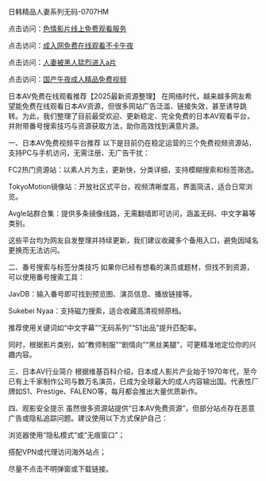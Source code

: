 日韩精品人妻系列无码-0707HM

点击访问：<a href="https://tfda.pages.dev/">色情影片线上免费观看服务</a>

点击访问：<a href="https://gsd-agv.pages.dev/">成入网免费在线观看不卡午夜</a>

点击访问：<a href="https://bered.pages.dev/">人妻被黑人猛烈进入a片</a>

点击访问：<a href="https://gfd-5xg.pages.dev/">国产午夜成人精品免费视频</a>

日本AV免费在线观看推荐【2025最新资源整理】
在网络时代，越来越多网友希望能免费在线观看日本AV资源，但很多网站广告泛滥、链接失效，甚至诱导跳转。为此，我们整理了目前最受欢迎、更新稳定、完全免费的日本AV观看平台，并附带番号搜索技巧与资源获取方法，助你高效找到满意片源。

一、日本AV免费视频平台推荐
以下是目前仍在稳定运营的三个免费视频资源站，支持PC与手机访问，无需注册、无广告干扰：

FC2热门资源站：以素人片为主，更新快，分类详细，支持模糊搜索和标签筛选。

TokyoMotion镜像站：开放社区式平台，视频清晰度高，界面简洁，适合日常浏览。

Avgle站群合集：提供多条镜像线路，无需翻墙即可访问，涵盖无码、中文字幕等类别。

这些平台均为网友自发整理并持续更新，我们建议收藏多个备用入口，避免因域名更换而无法访问。

二、番号搜索与标签分类技巧
如果你已经有想看的演员或题材，但找不到资源，可以使用番号搜索工具：

JavDB：输入番号即可找到预览图、演员信息、播放链接等。

Sukebei Nyaa：支持磁力搜索，适合收藏高清视频原档。

推荐使用关键词如“中文字幕”“无码系列”“S1出品”提升匹配率。

同时，根据影片类别，如“教师制服”“剧情向”“黑丝美腿”，可更精准地定位你的兴趣内容。

三、日本AV行业简介
根据维基百科介绍，日本成人影片产业始于1970年代，至今已有上千家制作公司与数万名演员，已成为全球最大的成人内容输出国。代表性厂牌如S1、Prestige、FALENO等，每月都会推出大量优质新作。

四、观影安全提示
虽然很多资源站提供“日本AV免费资源”，但部分站点存在恶意广告或隐私追踪问题。建议使用以下方式保护自己：

浏览器使用“隐私模式”或“无痕窗口”；

搭配VPN或代理访问海外站点；

尽量不点击不明弹窗或下载链接。


<span style="display:none;">[Canonical link](）</span>
